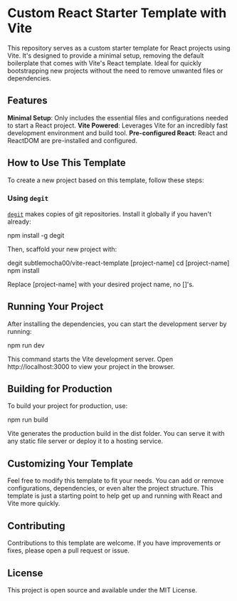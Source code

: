 # Custom React Starter Template with Vite

This repository serves as a custom starter template for React projects using Vite. It's designed to provide a minimal setup, removing the default boilerplate that comes with Vite's React template. Ideal for quickly bootstrapping new projects without the need to remove unwanted files or dependencies.

## Features

**Minimal Setup**: Only includes the essential files and configurations needed to start a React project.
**Vite Powered**: Leverages Vite for an incredibly fast development environment and build tool.
**Pre-configured React**: React and ReactDOM are pre-installed and configured.

## How to Use This Template

To create a new project based on this template, follow these steps:

### Using `degit`

[`degit`](https://github.com/Rich-Harris/degit) makes copies of git repositories. Install it globally if you haven't already:

npm install -g degit

Then, scaffold your new project with:

degit subtlemocha00/vite-react-template [project-name]
cd [project-name]
npm install

Replace [project-name] with your desired project name, no []'s.

## Running Your Project

After installing the dependencies, you can start the development server by running:

npm run dev

This command starts the Vite development server. Open http://localhost:3000 to view your project in the browser.

## Building for Production

To build your project for production, use:

npm run build

Vite generates the production build in the dist folder. You can serve it with any static file server or deploy it to a hosting service.

## Customizing Your Template

Feel free to modify this template to fit your needs. You can add or remove configurations, dependencies, or even alter the project structure. This template is just a starting point to help get up and running with React and Vite more quickly.

## Contributing

Contributions to this template are welcome. If you have improvements or fixes, please open a pull request or issue.

## License

This project is open source and available under the MIT License.
